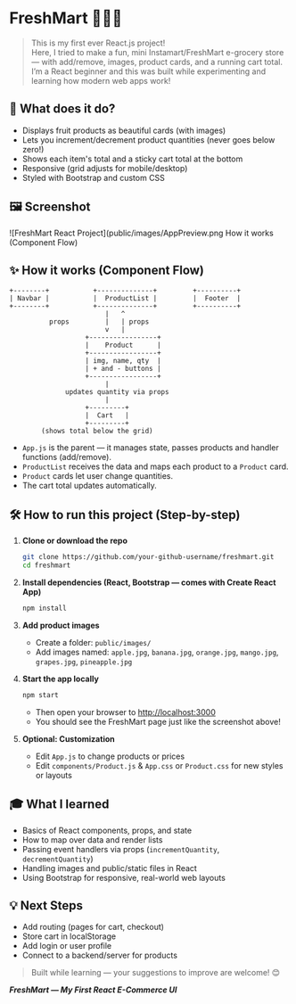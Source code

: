 # FreshMart 🛒🍎🍌

> This is my first ever React.js project!  
> Here, I tried to make a fun, mini Instamart/FreshMart e-grocery store — with add/remove, images, product cards, and a running cart total.  
> I’m a React beginner and this was built while experimenting and learning how modern web apps work!

## 🚀 What does it do?

- Displays fruit products as beautiful cards (with images)
- Lets you increment/decrement product quantities (never goes below zero!)
- Shows each item's total and a sticky cart total at the bottom
- Responsive (grid adjusts for mobile/desktop)
- Styled with Bootstrap and custom CSS

## 🖼️ Screenshot

![FreshMart React Project](public/images/AppPreview.png How it works (Component Flow)

## ✨ How it works (Component Flow)

```
+--------+           +--------------+         +----------+
| Navbar |           |  ProductList |         |  Footer  |
+--------+           +--------------+         +----------+
                        |   ^
          props         |   | props
                        v   |
                   +-----------------+
                   |    Product      |
                   +-----------------+
                   | img, name, qty  |
                   | + and - buttons |
                   +-----------------+
                        |
              updates quantity via props
                        |
                   +---------+
                   |  Cart   |
                   +---------+
        (shows total below the grid)
```

- `App.js` is the parent — it manages state, passes products and handler functions (add/remove).
- `ProductList` receives the data and maps each product to a `Product` card.
- `Product` cards let user change quantities.
- The cart total updates automatically.

## 🛠️ How to run this project (Step-by-step)

1. **Clone or download the repo**  
   ```bash
   git clone https://github.com/your-github-username/freshmart.git
   cd freshmart
   ```
2. **Install dependencies (React, Bootstrap — comes with Create React App)**
   ```bash
   npm install
   ```
3. **Add product images**  
   - Create a folder: `public/images/`
   - Add images named: `apple.jpg`, `banana.jpg`, `orange.jpg`, `mango.jpg`, `grapes.jpg`, `pineapple.jpg`

4. **Start the app locally**
   ```bash
   npm start
   ```
   - Then open your browser to [http://localhost:3000](http://localhost:3000)
   - You should see the FreshMart page just like the screenshot above!

5. **Optional: Customization**
   - Edit `App.js` to change products or prices
   - Edit `components/Product.js` & `App.css` or `Product.css` for new styles or layouts

## 🎓 What I learned

- Basics of React components, props, and state
- How to map over data and render lists
- Passing event handlers via props (`incrementQuantity`, `decrementQuantity`)
- Handling images and public/static files in React
- Using Bootstrap for responsive, real-world web layouts

## 💡 Next Steps

- Add routing (pages for cart, checkout)
- Store cart in localStorage
- Add login or user profile
- Connect to a backend/server for products

> Built while learning — your suggestions to improve are welcome! 😊

**_FreshMart — My First React E-Commerce UI_**
